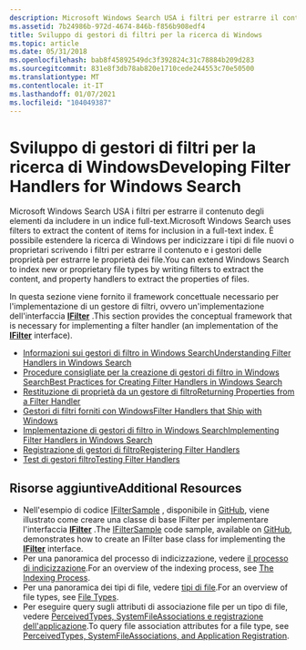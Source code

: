 ```yaml
---
description: Microsoft Windows Search USA i filtri per estrarre il contenuto degli elementi da includere in un indice full-text.
ms.assetid: 7b24986b-972d-4674-846b-f856b908edf4
title: Sviluppo di gestori di filtri per la ricerca di Windows
ms.topic: article
ms.date: 05/31/2018
ms.openlocfilehash: bab8f45892549dc3f392824c31c78884b209d283
ms.sourcegitcommit: 831e8f3db78ab820e1710cede244553c70e50500
ms.translationtype: MT
ms.contentlocale: it-IT
ms.lasthandoff: 01/07/2021
ms.locfileid: "104049387"
---
```

# <a name="developing-filter-handlers-for-windows-search"></a><span data-ttu-id="4fdf6-103">Sviluppo di gestori di filtri per la ricerca di Windows</span><span class="sxs-lookup"><span data-stu-id="4fdf6-103">Developing Filter Handlers for Windows Search</span></span>

<span data-ttu-id="4fdf6-104">Microsoft Windows Search USA i filtri per estrarre il contenuto degli elementi da includere in un indice full-text.</span><span class="sxs-lookup"><span data-stu-id="4fdf6-104">Microsoft Windows Search uses filters to extract the content of items for inclusion in a full-text index.</span></span> <span data-ttu-id="4fdf6-105">È possibile estendere la ricerca di Windows per indicizzare i tipi di file nuovi o proprietari scrivendo i filtri per estrarre il contenuto e i gestori delle proprietà per estrarre le proprietà dei file.</span><span class="sxs-lookup"><span data-stu-id="4fdf6-105">You can extend Windows Search to index new or proprietary file types by writing filters to extract the content, and property handlers to extract the properties of files.</span></span>

<span data-ttu-id="4fdf6-106">In questa sezione viene fornito il framework concettuale necessario per l'implementazione di un gestore di filtri, ovvero un'implementazione dell'interfaccia [**IFilter**](/windows/win32/api/filter/nn-filter-ifilter) .</span><span class="sxs-lookup"><span data-stu-id="4fdf6-106">This section provides the conceptual framework that is necessary for implementing a filter handler (an implementation of the [**IFilter**](/windows/win32/api/filter/nn-filter-ifilter) interface).</span></span>

- [<span data-ttu-id="4fdf6-107">Informazioni sui gestori di filtro in Windows Search</span><span class="sxs-lookup"><span data-stu-id="4fdf6-107">Understanding Filter Handlers in Windows Search</span></span>](-search-ifilter-about.md)
- [<span data-ttu-id="4fdf6-108">Procedure consigliate per la creazione di gestori di filtro in Windows Search</span><span class="sxs-lookup"><span data-stu-id="4fdf6-108">Best Practices for Creating Filter Handlers in Windows Search</span></span>](-search-3x-wds-extidx-filters.md)
- [<span data-ttu-id="4fdf6-109">Restituzione di proprietà da un gestore di filtro</span><span class="sxs-lookup"><span data-stu-id="4fdf6-109">Returning Properties from a Filter Handler</span></span>](-search-ifilter-property-filtering.md)
- [<span data-ttu-id="4fdf6-110">Gestori di filtri forniti con Windows</span><span class="sxs-lookup"><span data-stu-id="4fdf6-110">Filter Handlers that Ship with Windows</span></span>](-search-ifilter-implementations.md)
- [<span data-ttu-id="4fdf6-111">Implementazione di gestori di filtro in Windows Search</span><span class="sxs-lookup"><span data-stu-id="4fdf6-111">Implementing Filter Handlers in Windows Search</span></span>](-search-ifilter-constructing-filters.md)
- [<span data-ttu-id="4fdf6-112">Registrazione di gestori di filtro</span><span class="sxs-lookup"><span data-stu-id="4fdf6-112">Registering Filter Handlers</span></span>](-search-ifilter-registering-filters.md)
- [<span data-ttu-id="4fdf6-113">Test di gestori filtro</span><span class="sxs-lookup"><span data-stu-id="4fdf6-113">Testing Filter Handlers</span></span>](-search-ifilter-testing-filters.md)

## <a name="additional-resources"></a><span data-ttu-id="4fdf6-114">Risorse aggiuntive</span><span class="sxs-lookup"><span data-stu-id="4fdf6-114">Additional Resources</span></span>

- <span data-ttu-id="4fdf6-115">Nell'esempio di codice [IFilterSample](-search-sample-ifiltersample.md) , disponibile in [GitHub](https://github.com/Microsoft/Windows-classic-samples/tree/master/Samples/Win7Samples/winui/WindowsSearch/IFilterSample), viene illustrato come creare una classe di base IFilter per implementare l'interfaccia [**IFilter**](/windows/win32/api/filter/nn-filter-ifilter) .</span><span class="sxs-lookup"><span data-stu-id="4fdf6-115">The [IFilterSample](-search-sample-ifiltersample.md) code sample, available on [GitHub](https://github.com/Microsoft/Windows-classic-samples/tree/master/Samples/Win7Samples/winui/WindowsSearch/IFilterSample), demonstrates how to create an IFilter base class for implementing the [**IFilter**](/windows/win32/api/filter/nn-filter-ifilter) interface.</span></span>
- <span data-ttu-id="4fdf6-116">Per una panoramica del processo di indicizzazione, vedere [il processo di indicizzazione](-search-indexing-process-overview.md).</span><span class="sxs-lookup"><span data-stu-id="4fdf6-116">For an overview of the indexing process, see [The Indexing Process](-search-indexing-process-overview.md).</span></span>
- <span data-ttu-id="4fdf6-117">Per una panoramica dei tipi di file, vedere [tipi di file](../shell/fa-file-types.md).</span><span class="sxs-lookup"><span data-stu-id="4fdf6-117">For an overview of file types, see [File Types](../shell/fa-file-types.md).</span></span>
- <span data-ttu-id="4fdf6-118">Per eseguire query sugli attributi di associazione file per un tipo di file, vedere [PerceivedTypes, SystemFileAssociations e registrazione dell'applicazione](/previous-versions/windows/desktop/legacy/cc144150(v=vs.85)).</span><span class="sxs-lookup"><span data-stu-id="4fdf6-118">To query file association attributes for a file type, see [PerceivedTypes, SystemFileAssociations, and Application Registration](/previous-versions/windows/desktop/legacy/cc144150(v=vs.85)).</span></span>
